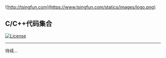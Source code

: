 ![http://tsingfun.com](https://www.tsingfun.com/statics/images/logo.png)
## C/C++代码集合

[![License](https://img.shields.io/badge/License-Apache%202.0-blue.svg)](https://opensource.org/licenses/Apache-2.0)

----------------------

待续...
